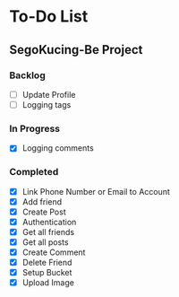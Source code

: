 # To-Do List

## SegoKucing-Be Project

### Backlog

- [ ] Update Profile
- [ ] Logging tags

### In Progress

- [x] Logging comments

### Completed

- [x] Link Phone Number or Email to Account
- [x] Add friend
- [x] Create Post
- [x] Authentication
- [x] Get all friends
- [x] Get all posts
- [x] Create Comment
- [x] Delete Friend
- [x] Setup Bucket
- [x] Upload Image
